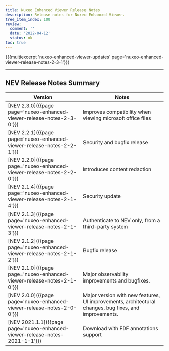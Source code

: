 ```yaml
---
title: Nuxeo Enhanced Viewer Release Notes
description: Release notes for Nuxeo Enhanced Viewer.
tree_item_index: 100
review:
  comment: ''
  date: '2022-04-12'
  status: ok
toc: true
---
```



{{{multiexcerpt 'nuxeo-enhanced-viewer-updates' page='nuxeo-enhanced-viewer-release-notes-2-3-1'}}}

---

## NEV Release Notes Summary

<!-- | [NEV 2.3.1]({{page page='nuxeo-enhanced-viewer-release-notes-2-3-1'}})   | Additional compatibility improvements for complex microsoft office files            | -->


| Version                                                                       | Notes                                                                      |
| ----------------------------------------------------------------------------- | -------------------------------------------------------------------------- |
| [NEV 2.3.0]({{page page='nuxeo-enhanced-viewer-release-notes-2-3-0'}})        | Improves compatibility when viewing microsoft office files                 |
| [NEV 2.2.1]({{page page='nuxeo-enhanced-viewer-release-notes-2-2-1'}})        | Security and bugfix release                                                |
| [NEV 2.2.0]({{page page='nuxeo-enhanced-viewer-release-notes-2-2-0'}})        | Introduces content redaction                                               |
| [NEV 2.1.4]({{page page='nuxeo-enhanced-viewer-release-notes-2-1-4'}})        | Security update                                                            |
| [NEV 2.1.3]({{page page='nuxeo-enhanced-viewer-release-notes-2-1-3'}})        | Authenticate to NEV only, from a third-party system                        |
| [NEV 2.1.2]({{page page='nuxeo-enhanced-viewer-release-notes-2-1-2'}})        | Bugfix release                                                             |
| [NEV 2.1.0]({{page page='nuxeo-enhanced-viewer-release-notes-2-1-0'}})        | Major observability improvements and bugfixes.                             |
| [NEV 2.0.0]({{page page='nuxeo-enhanced-viewer-release-notes-2-0-0'}})        | Major version with new features, UI improvements, architectural changes, bug fixes, and improvements. |
| [NEV 2021.1.1]({{page page='nuxeo-enhanced-viewer-release-notes-2021-1-1'}})  | Download with FDF annotations support                                      |
